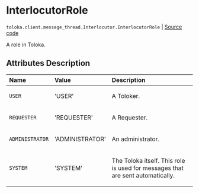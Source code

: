 # InterlocutorRole
`toloka.client.message_thread.Interlocutor.InterlocutorRole` | [Source code](https://github.com/Toloka/toloka-kit/blob/v1.2.0/src/client/message_thread.py#L56)

A role in Toloka.

## Attributes Description

| Name | Value | Description |
| :------| :-----------| :----------| 
`USER`|'USER'|<p>A Toloker.</p>
`REQUESTER`|'REQUESTER'|<p>A Requester.</p>
`ADMINISTRATOR`|'ADMINISTRATOR'|<p>An administrator.</p>
`SYSTEM`|'SYSTEM'|<p>The Toloka itself. This role is used for messages that are sent automatically.</p>
